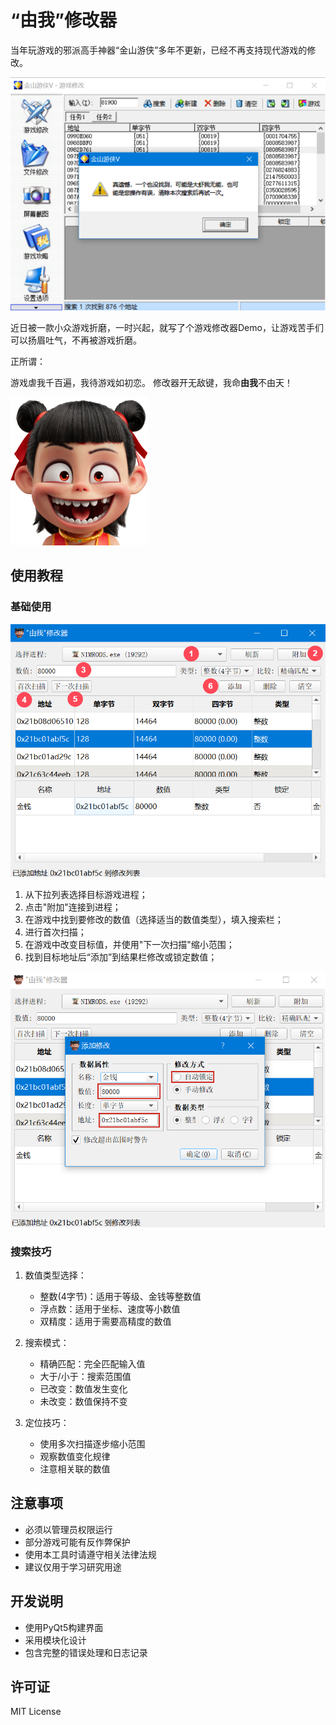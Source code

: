 # “由我”修改器

当年玩游戏的邪派高手神器“金山游侠”多年不更新，已经不再支持现代游戏的修改。

<img src="./image/image-20250222233008513.png" alt="image-20250222233008513"/>

近日被一款小众游戏折磨，一时兴起，就写了个游戏修改器Demo，让游戏苦手们可以扬眉吐气，不再被游戏折磨。

正所谓：

游戏虐我千百遍，我待游戏如初恋。
修改器开无敌键，我命**由我**不由天！

<img src="./image/nezha.png" alt="nezha"/>



## 使用教程

### 基础使用

![image-20250222232307974](./image/image-20250222232307974.png)

1. 从下拉列表选择目标游戏进程；
2. 点击"附加"连接到进程；
3. 在游戏中找到要修改的数值（选择适当的数值类型），填入搜索栏；
4. 进行首次扫描；
5. 在游戏中改变目标值，并使用"下一次扫描"缩小范围；
6. 找到目标地址后“添加”到结果栏修改或锁定数值；

![image-20250222232741668](./image/image-20250222232741668.png)

### 搜索技巧

1. 数值类型选择：
   - 整数(4字节)：适用于等级、金钱等整数值
   - 浮点数：适用于坐标、速度等小数值
   - 双精度：适用于需要高精度的数值

2. 搜索模式：
   - 精确匹配：完全匹配输入值
   - 大于/小于：搜索范围值
   - 已改变：数值发生变化
   - 未改变：数值保持不变

3. 定位技巧：
   - 使用多次扫描逐步缩小范围
   - 观察数值变化规律
   - 注意相关联的数值

## 注意事项

- 必须以管理员权限运行
- 部分游戏可能有反作弊保护
- 使用本工具时请遵守相关法律法规
- 建议仅用于学习研究用途

## 开发说明

- 使用PyQt5构建界面
- 采用模块化设计
- 包含完整的错误处理和日志记录

## 许可证

MIT License